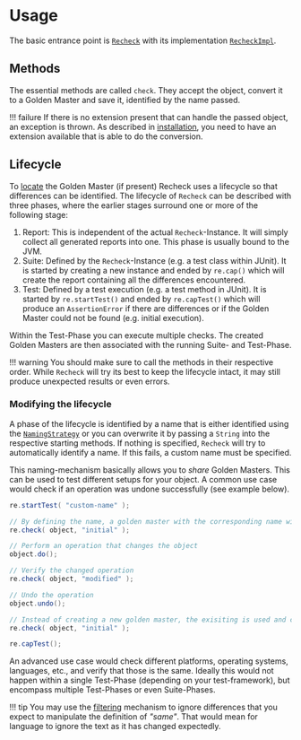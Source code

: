 # Usage

The basic entrance point is [`Recheck`](https://github.com/retest/recheck/blob/master/src/main/java/de/retest/recheck/Recheck.java) with its implementation [`RecheckImpl`](https://github.com/retest/recheck/blob/master/src/main/java/de/retest/recheck/RecheckImpl.java).

## Methods

The essential methods are called `check`. They accept the object, convert it to a Golden Master and save it, identified by the name passed.

!!! failure
	If there is no extension present that can handle the passed object, an exception is thrown. As described in [installation](installation.md), you need to have an extension available that is able to do the conversion.

## Lifecycle

To [locate](../location-of-the-golden-master-files-and-test-reports.md) the Golden Master (if present) Recheck uses a lifecycle so that differences can be identified. The lifecycle of `Recheck` can be described with three phases, where the earlier stages surround one or more of the following stage:

1. Report: This is independent of the actual `Recheck`-Instance. It will simply collect all generated reports into one. This phase is usually bound to the JVM.
2. Suite: Defined by the `Recheck`-Instance (e.g. a test class within JUnit). It is started by creating a new instance and ended by `re.cap()` which will create the report containing all the differences encountered.
3. Test: Defined by a test execution (e.g. a test method in JUnit). It is started by `re.startTest()` and ended by `re.capTest()` which will produce an `AssertionError` if there are differences or if the Golden Master could not be found (e.g. initial execution).

Within the Test-Phase you can execute multiple checks. The created Golden Masters are then associated with the running Suite- and Test-Phase.

!!! warning
	You should make sure to call the methods in their respective order. While `Recheck` will try its best to keep the lifecycle intact, it may still produce unexpected results or even errors.

### Modifying the lifecycle

A phase of the lifecycle is identified by a name that is either identified using the [`NamingStrategy`](https://github.com/retest/recheck/tree/master/src/main/java/de/retest/recheck/persistence/NamingStrategy.java) or you can overwrite it by passing a `String` into the respective starting methods. If nothing is specified, `Recheck` will try to automatically identify a name. If this fails, a custom name must be specified.

This naming-mechanism basically allows you to *share* Golden Masters. This can be used to test different setups for your object. A common use case would check if an operation was undone successfully (see example below).

```java
re.startTest( "custom-name" );

// By defining the name, a golden master with the corresponding name will be created
re.check( object, "initial" );

// Perform an operation that changes the object
object.do();

// Verify the changed operation
re.check( object, "modified" );

// Undo the operation
object.undo();

// Instead of creating a new golden master, the exisiting is used and compared against
re.check( object, "initial" );

re.capTest();
```

An advanced use case would check different platforms, operating systems, languages, etc., and verify that those is the same. Ideally this would not happen within a single Test-Phase (depending on your test-framework), but encompass multiple Test-Phases or even Suite-Phases.

!!! tip
	You may use the [filtering](../how-ignore-works.md) mechanism to ignore differences that you expect to manipulate the definition of *"same"*. That would mean for language to ignore the text as it has changed expectedly.